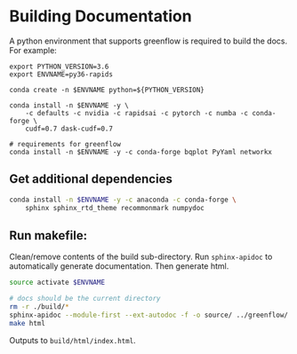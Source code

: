 # Building Documentation

A python environment that supports greenflow is required to build the docs. For
example:

```
export PYTHON_VERSION=3.6
export ENVNAME=py36-rapids

conda create -n $ENVNAME python=${PYTHON_VERSION}

conda install -n $ENVNAME -y \
    -c defaults -c nvidia -c rapidsai -c pytorch -c numba -c conda-forge \
    cudf=0.7 dask-cudf=0.7

# requirements for greenflow
conda install -n $ENVNAME -y -c conda-forge bqplot PyYaml networkx
```

## Get additional dependencies

```bash
conda install -n $ENVNAME -y -c anaconda -c conda-forge \
    sphinx sphinx_rtd_theme recommonmark numpydoc
```

## Run makefile:

Clean/remove contents of the build sub-directory. Run `sphinx-apidoc` to
automatically generate documentation. Then generate html.

```bash
source activate $ENVNAME

# docs should be the current directory
rm -r ./build/*
sphinx-apidoc --module-first --ext-autodoc -f -o source/ ../greenflow/
make html
```

Outputs to `build/html/index.html`.

